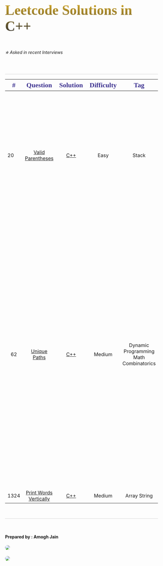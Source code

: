 <h1 style=" font-family:cursive; font-size:46px; display:inline-block; background-image: linear-gradient(#d7ab28,#303030);
color: transparent;
background-clip: text;
-webkit-background-clip: text;">Leetcode Solutions in C++</h1> 
<h6>✯ Asked in recent Interviews</h6>
<br>


<hr style="height:1px; background-color:#d0d0d0; margin-bottom: 0px;">   
<table>
 <thead>
  <tr style="color:#3b308f; font-family: Algerian; font-size: 22px;">
   <th>#</th>
   <th>Question</th>
   <th>Solution</th>
   <th>Difficulty</th>
   <th>Tag</th>
   <th>Companies</th>
 </tr>
</thead>
<tbody>
  <tr>
    <td>20</td>
    <td style="text-align:center;"><a href="https://leetcode.com/problems/valid-parentheses/">Valid Parentheses</a></td>
    <td style="text-align:center;"><a href="./Codes/Valid_Parenthesis/Valid_Parenthesis.cpp">C++</a></td>
    <td style="text-align:center;">Easy</td>
    <td style="text-align:center;">Stack</td>
    <td style="text-align:center;">Amazon ✯   LinkedIn ✯   Facebook ✯   Microsoft ✯   Bloomberg ✯   Spotify   Apple   Adobe   Expedia   Google   Oracle   VMware   Cisco   Intel   Yandex   tiktok   Arista Networks   Barclays   ServiceNow   Uber   Goldman Sachs   Booking.com   Salesforce   Netflix   Dataminr   tcs</td>
  </tr>
  <tr>
   <td style="text-align:center;" >62</td>
   <td style="text-align:center;"><a href="https://leetcode.com/problems/unique-paths/">Unique Paths</a></td>
   <td style="text-align:center;"><a href="./Codes/Unique_Paths/Unique_Paths.cpp">C++</a></td>
   <td style="text-align:center;">Medium</td>
   <td style="text-align:center;">Dynamic Programming Math Combinatorics</td>
   <td style="text-align:center;">Google ✯   Walmart ✯   Paytm ✯   Ola ✯   Linkedin ✯   Cisco   Zoho   ByteDance   Goldman Sachs   Mathworks   Oracle   Qualtrics   Salesforce   Snapchat   Uber   VMware   Facebook   Microsoft   Amazon   Apple   Bloomberg   Adobe   Atlassian   SAP Labs   Thought works   CoinDCX   BNY Mellon   Zomato   Rudder Analytics   Impetus   DTCC   Twilio   MONEY view   BYJUS   Jio Platform Limited   Directi   Cashfree Payments   SS SUPPLY CHAIN SOLUTIONS PVT LTD   Physicswallah company   Accoloite   CashKaro.com   Wheelseye Technology</td>
 </tr>
 <tr>
   <td style="text-align:center;">1324</td>
   <td style="text-align:center;"><a href="https://leetcode.com/problems/print-words-vertically">Print Words Vertically</a></td>
   <td style="text-align:center;"><a href="./Codes/Print_Words_Vertically/Print_Words_Vertically.cpp">C++</a></td>
   <td style="text-align:center;">Medium</td>
   <td style="text-align:center;">Array String</td>
   <td style="text-align:center;">Microsoft ✯ Postmates ✯</td>
 </tr>

</tbody>
</table>



<footer>
  <hr style="height:1px; background-color:#d0d0d0; margin-top:50px">
  <br>
  <div id="contact">
    <h4>Prepared by : Amogh Jain</h4>
  </div>
  <div style="width:87.25px; height:28px; margin: 8px 0px;">
    <a href="mailto:amoghjain04@gmail.com">
      <img src="https://img.shields.io/badge/Gmail-D14836?style=for-the-badge&logo=gmail&logoColor=white" style="border-radius: 25px;">
    </a>
  </div>
  <div style="width:111px; height:28px; margin: 7px 0px;">
    <a href="https://www.linkedin.com/in/amoghjain04/">
      <img src="https://img.shields.io/badge/LinkedIn-0077B5?style=for-the-badge&logo=linkedin&logoColor=white" style="border-radius: 25px;">
    </a>
  </div>
</footer>



